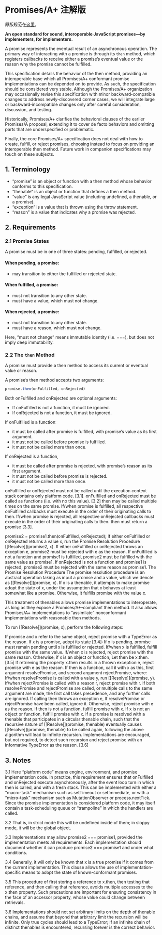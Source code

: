 # Promises/A+ 注解版

原版规范在[这里](https://promisesaplus.com/)。

**An open standard for sound, interoperable JavaScript promises—by implementers, for implementers.**

A promise represents the eventual result of an asynchronous operation. The primary way of interacting with a promise is through its `then` method, which registers callbacks to receive either a promise’s eventual value or the reason why the promise cannot be fulfilled.

This specification details the behavior of the then method, providing an interoperable base which all Promises/A+ conformant promise implementations can be depended on to provide. As such, the specification should be considered very stable. Although the Promises/A+ organization may occasionally revise this specification with minor backward-compatible changes to address newly-discovered corner cases, we will integrate large or backward-incompatible changes only after careful consideration, discussion, and testing.

Historically, Promises/A+ clarifies the behavioral clauses of the earlier Promises/A proposal, extending it to cover de facto behaviors and omitting parts that are underspecified or problematic.

Finally, the core Promises/A+ specification does not deal with how to create, fulfill, or reject promises, choosing instead to focus on providing an interoperable then method. Future work in companion specifications may touch on these subjects.

## 1. Terminology

- “promise” is an object or function with a then method whose behavior conforms to this specification.
- “thenable” is an object or function that defines a then method.
- “value” is any legal JavaScript value (including undefined, a thenable, or a promise).
- “exception” is a value that is thrown using the throw statement.
- “reason” is a value that indicates why a promise was rejected.

## 2. Requirements

### 2.1 Promise States

A promise must be in one of three states: pending, fulfilled, or rejected.

#### When pending, a promise:
- may transition to either the fulfilled or rejected state.
#### When fulfilled, a promise:
- must not transition to any other state.
- must have a value, which must not change.
#### When rejected, a promise:
- must not transition to any other state.
- must have a reason, which must not change.

Here, “must not change” means immutable identity (i.e. ===), but does not imply deep immutability.

### 2.2 The `then` Method

A promise must provide a then method to access its current or eventual value or reason.

A promise’s then method accepts two arguments:

```js
promise.then(onFulfilled, onRejected)
```

Both onFulfilled and onRejected are optional arguments:
- If onFulfilled is not a function, it must be ignored.
- If onRejected is not a function, it must be ignored.

If onFulfilled is a function:
- it must be called after promise is fulfilled, with promise’s value as its first argument.
- it must not be called before promise is fulfilled.
- it must not be called more than once.

If onRejected is a function,
- it must be called after promise is rejected, with promise’s reason as its first argument.
- it must not be called before promise is rejected.
- it must not be called more than once.

onFulfilled or onRejected must not be called until the execution context stack contains only platform code. [3.1].
onFulfilled and onRejected must be called as functions (i.e. with no this value). [3.2]
then may be called multiple times on the same promise.
If/when promise is fulfilled, all respective onFulfilled callbacks must execute in the order of their originating calls to then.
If/when promise is rejected, all respective onRejected callbacks must execute in the order of their originating calls to then.
then must return a promise [3.3].

 promise2 = promise1.then(onFulfilled, onRejected);
If either onFulfilled or onRejected returns a value x, run the Promise Resolution Procedure [[Resolve]](promise2, x).
If either onFulfilled or onRejected throws an exception e, promise2 must be rejected with e as the reason.
If onFulfilled is not a function and promise1 is fulfilled, promise2 must be fulfilled with the same value as promise1.
If onRejected is not a function and promise1 is rejected, promise2 must be rejected with the same reason as promise1.
The Promise Resolution Procedure
The promise resolution procedure is an abstract operation taking as input a promise and a value, which we denote as [[Resolve]](promise, x). If x is a thenable, it attempts to make promise adopt the state of x, under the assumption that x behaves at least somewhat like a promise. Otherwise, it fulfills promise with the value x.

This treatment of thenables allows promise implementations to interoperate, as long as they expose a Promises/A+-compliant then method. It also allows Promises/A+ implementations to “assimilate” nonconformant implementations with reasonable then methods.

To run [[Resolve]](promise, x), perform the following steps:

If promise and x refer to the same object, reject promise with a TypeError as the reason.
If x is a promise, adopt its state [3.4]:
If x is pending, promise must remain pending until x is fulfilled or rejected.
If/when x is fulfilled, fulfill promise with the same value.
If/when x is rejected, reject promise with the same reason.
Otherwise, if x is an object or function,
Let then be x.then. [3.5]
If retrieving the property x.then results in a thrown exception e, reject promise with e as the reason.
If then is a function, call it with x as this, first argument resolvePromise, and second argument rejectPromise, where:
If/when resolvePromise is called with a value y, run [[Resolve]](promise, y).
If/when rejectPromise is called with a reason r, reject promise with r.
If both resolvePromise and rejectPromise are called, or multiple calls to the same argument are made, the first call takes precedence, and any further calls are ignored.
If calling then throws an exception e,
If resolvePromise or rejectPromise have been called, ignore it.
Otherwise, reject promise with e as the reason.
If then is not a function, fulfill promise with x.
If x is not an object or function, fulfill promise with x.
If a promise is resolved with a thenable that participates in a circular thenable chain, such that the recursive nature of [[Resolve]](promise, thenable) eventually causes [[Resolve]](promise, thenable) to be called again, following the above algorithm will lead to infinite recursion. Implementations are encouraged, but not required, to detect such recursion and reject promise with an informative TypeError as the reason. [3.6]

## 3. Notes

3.1 Here “platform code” means engine, environment, and promise implementation code. In practice, this requirement ensures that onFulfilled and onRejected execute asynchronously, after the event loop turn in which then is called, and with a fresh stack. This can be implemented with either a “macro-task” mechanism such as setTimeout or setImmediate, or with a “micro-task” mechanism such as MutationObserver or process.nextTick. Since the promise implementation is considered platform code, it may itself contain a task-scheduling queue or “trampoline” in which the handlers are called.

3.2 That is, in strict mode this will be undefined inside of them; in sloppy mode, it will be the global object.

3.3 Implementations may allow promise2 === promise1, provided the implementation meets all requirements. Each implementation should document whether it can produce promise2 === promise1 and under what conditions.

3.4 Generally, it will only be known that x is a true promise if it comes from the current implementation. This clause allows the use of implementation-specific means to adopt the state of known-conformant promises.

3.5 This procedure of first storing a reference to x.then, then testing that reference, and then calling that reference, avoids multiple accesses to the x.then property. Such precautions are important for ensuring consistency in the face of an accessor property, whose value could change between retrievals.

3.6 Implementations should not set arbitrary limits on the depth of thenable chains, and assume that beyond that arbitrary limit the recursion will be infinite. Only true cycles should lead to a TypeError; if an infinite chain of distinct thenables is encountered, recursing forever is the correct behavior.  